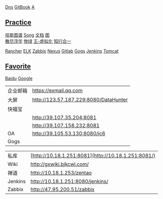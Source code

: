 [Dns](https://sg.godaddy.com/zh/)
[GitBook](https://legacy.gitbook.com/@aftree)
[A](http:/a.s-o.cc)

## [Practice](http://www.cnblogs.com/aftree/)

[技能图谱](https://github.com/TeamStuQ/skill-map) 
[Song](https://jimmysong.io)
[文档](https://docs.qq.com/index.html)
[图](https://www.processon.com)  
[散尽浮华](https://www.cnblogs.com/kevingrace/)
[惨绿](https://www.cnblogs.com/clsn/)
[王-虚拟化](http://blog.51cto.com/wangchunhai)
[知行合一](https://blog.csdn.net/liumiaocn)

[Rancher](http://page.s-o.cc)
[ELK](http://page.s-o.cc)
[Zabbix](http://page.s-o.cc)
[Nexus](http://page.s-o.cc)
[Gitlab](http://114.67.233.226:7080)
[Gogs](http://114.67.233.226:10080/)
[Jenkins](http://114.67.233.226:6080)
[Tomcat](http://page.s-o.cc)

##  [Favorite](https://oubk.com)

[Baidu](http://www.baidu.com)
[Google](http://www.baidu.com)


|          |                                       |
| -------- | ------------------------------------- |
| 企业邮箱 | https://exmail.qq.com                 |
| 大屏     | http://123.57.187.229:8080/DataHunter |
| 快福宝   |                                       |
|          | http://39.107.35.204:8081             |
|          | http://39.107.158.232:8081            |
| OA       | http://39.105.53.130:8080/jc6         |
| Gogs     |                                       |



|         |                                                     |
| ------- | --------------------------------------------------- |
| 私库    | [http://10.18.1.251:8081](http://10.18.1.251:8081/) |
| Wiki    | <http://gxwiki.bjkcwl.com/>                         |
| 禅道    | <http://10.18.1.253/zentao>                         |
| Jenkins | <http://10.18.1.251:8080/jenkins/>                  |
| Zabbix  | <http://47.95.200.51/zabbix>                        |

